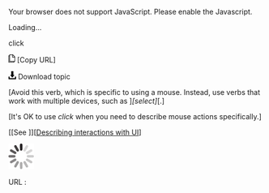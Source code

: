 Your browser does not support JavaScript. Please enable the Javascript.

Loading...

click

![Copy URL](click_files/Copy.png) [Copy URL]

![Download](click_files/Download.png)
Download topic

[Avoid this verb, which is specific to using a mouse. Instead, use verbs that work with multiple devices, such as ]*[select]*[.]

[It's OK to use *click* when you need to describe mouse actions specifically.]

[[See ]][[Describing interactions with UI](https://worldready.cloudapp.net/Styleguide/Read?id=2700&topicid=26472)]

![In progress](click_files/activity-large.gif)

URL :


